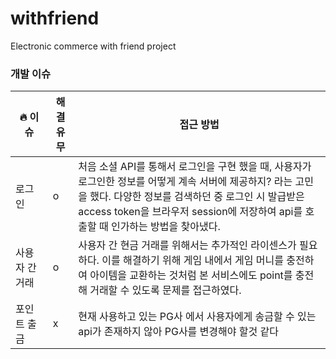 # withfriend
Electronic commerce with friend project

### 개발 이슈
| 🔥 이슈 | 해결 유무 | 접근 방법 |
| --- | --- | --- |
| 로그인 | o | 처음 소셜 API를 통해서 로그인을 구현 했을 때, 사용자가 로그인한 정보를 어떻게 계속 서버에 제공하지? 라는 고민을 했다. 다양한 정보를 검색하던 중 로그인 시 발급받은 access token을 브라우저 session에 저장하여 api를 호출할 때 인가하는 방법을 찾아냈다.  |
| 사용자 간 거래 | o | 사용자 간 현금 거래를 위해서는 추가적인 라이센스가 필요하다. 이를 해결하기 위해 게임 내에서 게임 머니를 충전하여 아이템을 교환하는 것처럼 본 서비스에도 point를  충전해 거래할 수 있도록 문제를 접근하였다. |
| 포인트 출금 | x | 현재 사용하고 있는 PG사 에서 사용자에게 송금할 수 있는 api가 존재하지 않아 PG사를 변경해야 할것 같다 |
